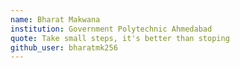 ```yaml
---
name: Bharat Makwana
institution: Government Polytechnic Ahmedabad
quote: Take small steps, it's better than stoping
github_user: bharatmk256
---
```


